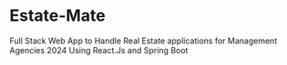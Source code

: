 # Estate-Mate
Full Stack Web App to Handle Real Estate applications for Management Agencies 
2024 Using React.Js and Spring Boot
